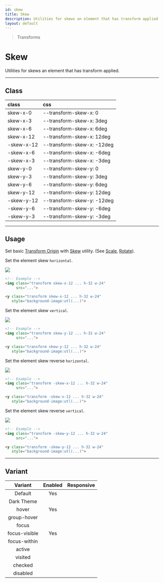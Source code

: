 ```yaml
---
id: skew
title: Skew
description: Utilities for skews an element that has transform applied.
layout: default
---
```


> Transforms

# Skew

Utilities for skews an element that has transform applied.

---

## Class

| <span class="px-3 py-1 text-white (dark)text-charcoal-100 bg-charcoal-100 (dark)bg-gray-600 rounded-full">class</span> | <span class="px-3 py-1 text-white (dark)text-charcoal-100 bg-charcoal-100 (dark)bg-gray-600 rounded-full">css</span> |
|:--|:--|
| skew-x-0 | --transform-skew-x: 0 |
| skew-x-3 | --transform-skew-x: 3deg |
| skew-x-6 | --transform-skew-x: 6deg |
| skew-x-12 | --transform-skew-x: 12deg |
| -skew-x-12 | --transform-skew-x: -12deg |
| -skew-x-6 | --transform-skew-x: -6deg |
| -skew-x-3 | --transform-skew-x: -3deg |
| skew-y-0 | --transform-skew-y: 0 |
| skew-y-3 | --transform-skew-y: 3deg |
| skew-y-6 | --transform-skew-y: 6deg |
| skew-y-12 | --transform-skew-y: 12deg |
| -skew-y-12 | --transform-skew-y: -12deg |
| -skew-y-6 | --transform-skew-y: -6deg |
| -skew-y-3 | --transform-skew-y: -3deg |

---

## Usage

Set basic [Transform Origin](/transform-origin/) with [Skew](/skew/) utility. (See [Scale](/scale/), [Rotate](/rotate/)).

Set the element skew `horizontal`.

<y class="my-6 mx-auto w-32">
  <y class="h-24 w-24 bg-red-300 flex justify-center items-center">
    <img class="h-20 w-20 transform skew-x-12 rounded shadow"
       src="https://picsum.photos/80?=1">
  </y>
</y>

```html
<!-- Example -->
<img class="transform skew-x-12 ... h-32 w-24"
     src="...">

<y class="transform skew-x-12 ... h-32 w-24"
   style="background-image:utl(...)">
```

Set the element skew `vertical`.

<y class="my-6 mx-auto w-32">
  <y class="h-24 w-24 bg-red-300 flex justify-center items-center">
    <img class="h-20 w-20 transform skew-y-12 rounded shadow"
       src="https://picsum.photos/80?=1">
  </y>
</y>

```html
<!-- Example -->
<img class="transform skew-y-12 ... h-32 w-24"
     src="...">

<y class="transform skew-y-12 ... h-32 w-24"
   style="background-image:utl(...)">
```

Set the element skew reverse `horizontal`.

<y class="my-6 mx-auto w-32">
  <y class="h-24 w-24 bg-red-300 flex justify-center items-center">
    <img class="h-20 w-20 transform -skew-x-12 rounded shadow"
       src="https://picsum.photos/80?=1">
  </y>
</y>

```html
<!-- Example -->
<img class="transform -skew-x-12 ... h-32 w-24"
     src="...">

<y class="transform -skew-x-12 ... h-32 w-24"
   style="background-image:utl(...)">
```

Set the element skew reverse `vertical`.

<y class="my-6 mx-auto w-32">
  <y class="h-24 w-24 bg-red-300 flex justify-center items-center">
    <img class="h-20 w-20 transform -skew-y-12 rounded shadow"
       src="https://picsum.photos/80?=1">
  </y>
</y>

```html
<!-- Example -->
<img class="transform -skew-y-12 ... h-32 w-24"
     src="...">

<y class="transform -skew-y-12 ... h-32 w-24"
   style="background-image:utl(...)">
```

---

## Variant

| <span class="font-semibold underline">Variant</span> | <span class="font-semibold underline">Enabled</span> | <span class="font-semibold underline">Responsive</span> |
|:-:|:-:|:-:|
| Default | Yes | |
| Dark Theme | | |
| hover| Yes | |
| group-hover | | |
| focus | | |
| focus-visible | Yes | |
| focus-within | | |
| active | | |
| visited | | |
| checked | | |
| disabled | | |